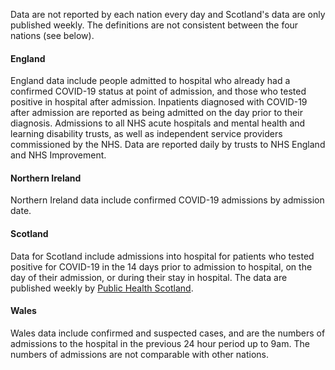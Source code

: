 Data are not reported by each nation every day and Scotland's data are only published weekly.  The definitions are not consistent between the four nations (see below).

#### England

England data include people admitted to hospital who already had a confirmed COVID-19 status at point of admission, and those who tested positive in hospital after admission. Inpatients diagnosed with COVID-19 after admission are reported as being admitted on the day prior to their diagnosis. Admissions to all NHS acute hospitals and mental health and learning disability trusts, as well as independent service providers commissioned by the NHS. Data are reported daily by trusts to NHS England and NHS Improvement.

#### Northern Ireland

Northern Ireland data include confirmed COVID-19 admissions by admission date.

#### Scotland

Data for Scotland include admissions into hospital for patients who tested positive for COVID-19 in the 14 days prior to admission to hospital, on the day of their admission, or during their stay in hospital. The data are published weekly by [Public Health Scotland](
https://beta.isdscotland.org/find-publications-and-data/population-health/covid-19/covid-19-statistical-report/).

#### Wales

Wales data include confirmed and suspected cases, and are the numbers of admissions to the hospital in the previous 24 hour period up to 9am.  The numbers of admissions
are not comparable with other nations.